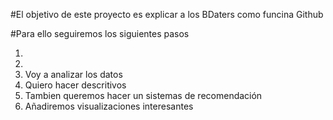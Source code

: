 #El objetivo de este proyecto es explicar a los BDaters como funcina Github

#Para ello seguiremos los siguientes pasos

1.
2.
3. Voy a analizar los datos
4. Quiero hacer descritivos
5. Tambien queremos hacer un sistemas de recomendación
6. Añadiremos visualizaciones interesantes




